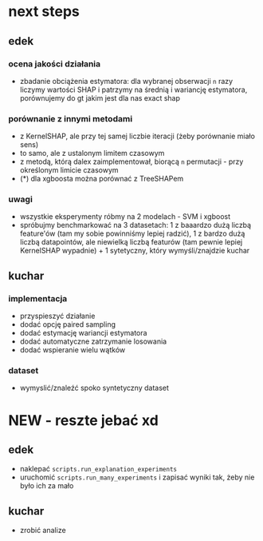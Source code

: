# next steps

## edek

### ocena jakości działania
- zbadanie obciążenia estymatora: dla wybranej obserwacji `n` razy liczymy wartości SHAP i patrzymy na średnią i wariancję estymatora, porównujemy do gt jakim jest dla nas exact shap

### porównanie z innymi metodami
- z KernelSHAP, ale przy tej samej liczbie iteracji (żeby porównanie miało sens)
- to samo, ale z ustalonym limitem czasowym
- z metodą, którą dalex zaimplementował, biorącą `n` permutacji - przy określonym limicie czasowym
- (*) dla xgboosta można porównać z TreeSHAPem

### uwagi
- wszystkie eksperymenty róbmy na 2 modelach - SVM i xgboost
- spróbujmy benchmarkować na 3 datasetach: 1 z baaardzo dużą liczbą feature'ów (tam my sobie powinniśmy lepiej radzić), 1 z bardzo dużą liczbą datapointów, ale niewielką liczbą featurów (tam pewnie lepiej KernelSHAP wypadnie) + 1 sytetyczny, który wymyśli/znajdzie kuchar

## kuchar
### implementacja
- przyspieszyć działanie
- dodać opcję paired sampling
- dodać estymację wariancji estymatora 
- dodać automatyczne zatrzymanie losowania
- dodać wspieranie wielu wątków

### dataset
- wymyslić/znaleźć spoko syntetyczny dataset

# NEW - reszte jebać xd

## edek
- naklepać `scripts.run_explanation_experiments`
- uruchomić `scripts.run_many_experiments` i zapisać wyniki tak, żeby nie było ich za mało

## kuchar
- zrobić analize